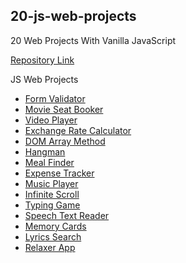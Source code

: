 ## 20-js-web-projects

20 Web Projects With Vanilla JavaScript

[Repository Link](https://github.com/connorjnel/20-js-web-projects)

JS Web Projects

- [Form Validator](https://connorjnel.github.io/20-js-web-projects/form-validator/)
- [Movie Seat Booker](https://connorjnel.github.io/20-js-web-projects/movie-seat-booking/)
- [Video Player](https://connorjnel.github.io/20-js-web-projects/video-player/)
- [Exchange Rate Calculator](https://connorjnel.github.io/20-js-web-projects/exchange-rate-calc/)
- [DOM Array Method](https://connorjnel.github.io/20-js-web-projects/dom-array/)
- [Hangman](https://connorjnel.github.io/20-js-web-projects/hangman/)
- [Meal Finder](https://connorjnel.github.io/20-js-web-projects/meal-finder/)
- [Expense Tracker](https://connorjnel.github.io/20-js-web-projects/expense-tracker/)
- [Music Player](https://connorjnel.github.io/20-js-web-projects/music-player/)
- [Infinite Scroll](https://connorjnel.github.io/20-js-web-projects/infinite-scroll/)
- [Typing Game](https://connorjnel.github.io/20-js-web-projects/typing-game/)
- [Speech Text Reader](https://connorjnel.github.io/20-js-web-projects/speech-text-reader/)
- [Memory Cards](https://connorjnel.github.io/20-js-web-projects/memory-cards/)
- [Lyrics Search](https://connorjnel.github.io/20-js-web-projects/lyrics-search/)
- [Relaxer App](https://connorjnel.github.io/20-js-web-projects/relaxer/)
